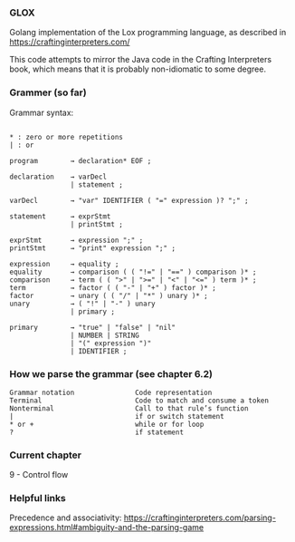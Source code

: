 ### GLOX
Golang implementation of the Lox programming language, as described in https://craftinginterpreters.com/

This code attempts to mirror the Java code in the Crafting Interpreters book, which means that it is probably
non-idiomatic to some degree. 


### Grammer (so far)

Grammar syntax:
```

* : zero or more repetitions
| : or 

```


```
program        → declaration* EOF ;

declaration    → varDecl
               | statement ;

varDecl        → "var" IDENTIFIER ( "=" expression )? ";" ;

statement      → exprStmt
               | printStmt ;
               
exprStmt       → expression ";" ;
printStmt      → "print" expression ";" ;

expression     → equality ;
equality       → comparison ( ( "!=" | "==" ) comparison )* ;
comparison     → term ( ( ">" | ">=" | "<" | "<=" ) term )* ;
term           → factor ( ( "-" | "+" ) factor )* ;
factor         → unary ( ( "/" | "*" ) unary )* ;
unary          → ( "!" | "-" ) unary
               | primary ;

primary        → "true" | "false" | "nil"
               | NUMBER | STRING
               | "(" expression ")"
               | IDENTIFIER ;
```

### How we parse the grammar (see chapter 6.2)

```
Grammar notation               Code representation
Terminal                       Code to match and consume a token
Nonterminal                    Call to that rule’s function
|                              if or switch statement
* or +                         while or for loop
?                              if statement
```

### Current chapter
9 - Control flow

### Helpful links
Precedence and associativity: https://craftinginterpreters.com/parsing-expressions.html#ambiguity-and-the-parsing-game
